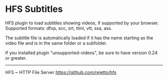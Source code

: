 # HFS Subtitles

HFS plugin to load subtitles showing videos, if supported by your browser.
Supported formats: dfxp, scc, srt, ttml, vtt, ssa, ass.

The subtitle file is automatically loaded if it has the name starting as the video file and is in the same folder or a subfolder.

If you installed plugin "unsupported-videos", be sure to have version 0.24 or greater.

---

HFS ~ HTTP File Server https://github.com/rejetto/hfs
